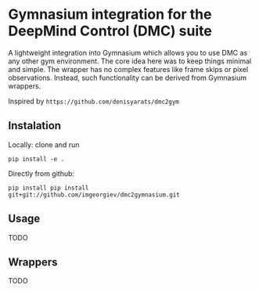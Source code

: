# Gymnasium integration for the DeepMind Control (DMC) suite

A lightweight integration into Gymnasium which allows you to
use DMC as any other gym environment. The core idea here was 
to keep things minimal and simple. The wrapper has no complex
features like frame skips or pixel observations. Instead, such
functionality can be derived from Gymnasium wrappers.

Inspired by `https://github.com/denisyarats/dmc2gym`

## Instalation

Locally: clone and run

```
pip install -e .
```

Directly from github:
```
pip install pip install git+git://github.com/imgeorgiev/dmc2gymnasium.git
```

## Usage

TODO


## Wrappers 

TODO
